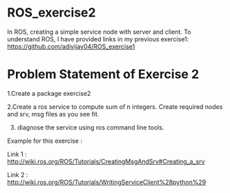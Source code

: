 # ROS_exercise2
In ROS, creating a simple service node with server and client. To understand ROS, I have provided links in my previous exercise1: https://github.com/adivijay04/ROS_exercise1

# Problem Statement of Exercise 2
1.Create a package exercise2

2.Create a ros service to compute sum of n integers. Create required nodes and srv, msg files as you see fit.

3. diagnose the service using ros command line tools.

Example for this exercise : 

Link 1 : http://wiki.ros.org/ROS/Tutorials/CreatingMsgAndSrv#Creating_a_srv

Link 2 : http://wiki.ros.org/ROS/Tutorials/WritingServiceClient%28python%29
